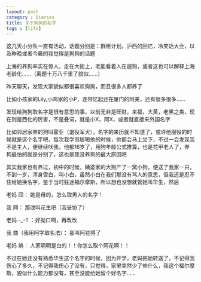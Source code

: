 ```yaml
---
layout: post
category : Diaries
title: 关于狗狗的名字
tags : [life]
---
```



这几天小分队一直有活动，话题分别是：群租计划，沪西的回忆，冷笑话大会，以及昨晚或者今晨的我觉得是狗狗的话题

 

上海的养狗率实在惊人，走在大街上，老能看着人在遛狗，或者这也可以解释上海老龄化……（离题十万八千里了貌似……）

 

昨天聊天，发现大家貌似都很喜欢狗狗，而且很多人都养了

 

比如小孩家的Lily,小鸡家的小P，连带忆起还在厦门的阿美，还有很多很多……

 

发现给狗狗取名字是很有意思的事，以前无非是旺财，来福，大黄，老黑之类，现在则是西化的厉害，不是叠词，就是小X，阿X，或者就直接来外国名字

 

比如邻居家养的狗叫霍亚（退役军犬），名字的来历就不知道了，或许他服役的时候就是这个名字吧，每次我学邻居喝他的时候，他都会马上坐下，不过一会发现我不是主人，便继续吠我，他都16岁了，用狗年龄公式推算，也是花甲老人了，养狗最怕的就是分别了，这也是我没养狗的最大原因吧

 

其实我家也有养过，初中的时候，姨婆家的大狗产了一窝小狗，便送了我家一只，不到一岁，浑身雪白，叫小白，虽然小白在我们那没有骂人的意思，但我还是忍不住给她换名字，鉴于当时狂迷福尔摩斯，所以想也没想就管她叫华生，然后

 

老妈 囧： 她是母的，怎么取男人的名字！

 

我 冏： 那改叫花生吧（我妥协了）

 

老妈 -_-!! ：好拗口啊，再改改

 

我 商（我用阿字取名法）： 那叫阿花得了

 

老妈 熵： 人家明明是白的！！你怎么取个阿花啊！！

 

 

 

不过在她还没有熟悉华生这个名字的时候，因为开学，老妈把她转送了，不记得我伤心了多久，不记得我伤心了没有，只觉得，家里突然少了些什么，我这个福尔摩斯，貌似什么能力都没有，甚至没能给她留个好名字……